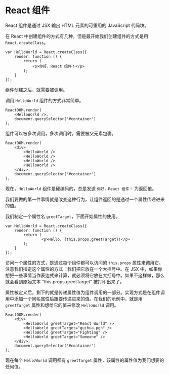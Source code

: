 # React 组件

React 组件是通过 JSX 输出 HTML 元素的可重用的 JavaScript 代码块。

在 React 中创建组件的方式有几种，但是最开始我们创建组件的方式是用 `React.createClass`。

```
var HelloWorld = React.createClass({
    render: function () {
        return (
            <p>你好，React 组件！</p>
        );
    }
});
```

组件创建之后，就需要被调用。

调用 `HelloWorld` 组件的方式非常简单。

```
ReactDOM.render(
    <HelloWorld />,
    document.querySelector('#container')
);
```

组件可以被多次调用，多次调用时，需要被父元素包裹。

```
ReactDOM.render(
    <div>
        <HelloWorld />
        <HelloWorld />
        <HelloWorld />
        <HelloWorld />
    </div>,
    document.querySelector('#container')
);
```

现在，`HelloWorld` 组件是硬编码的，总是发送 `你好，React 组件！` 为返回值。

我们要做的第一件事情就是改变这种行为，让组件返回的是通过一个属性传递进来的值。

我们制定一个属性名 `greetTarget`，下面开始属性的使用。

```
var HelloWorld = React.createClass({
    render: function () {
        return (
                <p>Hello, {this.props.greetTarget}!</p>
        );
    }
});
```

访问一个属性的方式，是通过每个组件都可以访问的 `this.props` 属性来调用它。注意我们指定这个属性的方式：我们把它放在一个大括号中。在 JSX 中，如果你想把一些事情当作表达式来计算，就必须将它放在大括号中。如果不这样做，那么就会看到原始文本 “this.props.greetTarget” 被打印出来了。

属性被定义后，剩下的就是传递属性值为组件调用的一部分。实现方式是在组件调用中添加一个同名属性后跟要传递进来的值。在我们的示例中，就是用 `greetTarget` 属性和想给它的值来修改 `HelloWorld` 调用。

```
ReactDOM.render(
    <div>
        <HelloWorld greetTarget="React World" />
        <HelloWorld greetTarget="guihua.pgh" />
        <HelloWorld greetTarget="Fighting" />
        <HelloWorld greetTarget="Someone" />
    </div>,
    document.querySelector('#container')
);
```

现在每个 `HelloWorld` 调用都有 `greetTarget` 属性，该属性的属性值为我们想要的任何值。